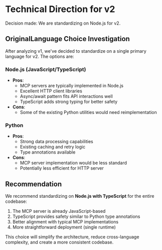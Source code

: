 # Technical Direction for v2

Decision made: We are standardizing on Node.js for v2.

## OriginalLanguage Choice Investigation

After analyzing v1, we've decided to standardize on a single primary language for v2. The options are:

### Node.js (JavaScript/TypeScript)
- **Pros**:
  - MCP servers are typically implemented in Node.js
  - Excellent HTTP client libraries
  - Async/await pattern fits API interactions well
  - TypeScript adds strong typing for better safety
- **Cons**:
  - Some of the existing Python utilities would need reimplementation

### Python
- **Pros**:
  - Strong data processing capabilities
  - Existing caching and retry logic
  - Type annotations available
- **Cons**:
  - MCP server implementation would be less standard
  - Potentially less efficient for HTTP server

## Recommendation

We recommend standardizing on **Node.js with TypeScript** for the entire codebase:

1. The MCP server is already JavaScript-based
2. TypeScript provides safety similar to Python type annotations
3. Better alignment with typical MCP implementations
4. More straightforward deployment (single runtime)

This choice will simplify the architecture, reduce cross-language complexity, and create a more consistent codebase.

